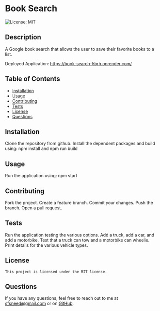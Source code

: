 # Book Search

![License: MIT](https://img.shields.io/badge/License-MIT-yellow.svg)

## Description

A Google book search that allows the user to save their favorite books to a list.

Deployed Application:  https://book-search-5brh.onrender.com/

## Table of Contents

- [Installation](#installation)
- [Usage](#usage)
- [Contributing](#contributing)
- [Tests](#tests)
- [License](#license)
- [Questions](#questions)

## Installation

Clone the repository from github. Install the dependent packages and build using: npm install and npm run build

## Usage

Run the application using: npm start<br>

## Contributing

Fork the project. Create a feature branch. Commit your changes. Push the branch. Open a pull request.

## Tests

Run the application testing the various options. Add a truck, add a car, and add a motorbike. Test that a truck can tow and a motorbike can wheelie. Print details for the various vehicle types.

## License

    This project is licensed under the MIT license.

## Questions

If you have any questions, feel free to reach out to me at [sfsneed@gmail.com](mailto:sfsneed@gmail.com) or on [GitHub](https://github.com/sfsneed70).

